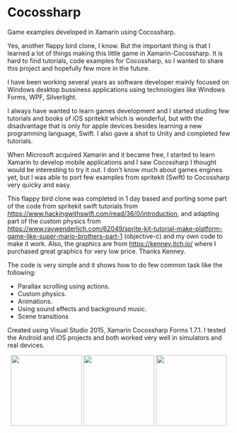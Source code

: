# Cocossharp

Game examples developed in Xamarin using Cocossharp.

Yes, another flappy bird clone, I know. But the important thing is that I learned a lot of things making this little game in Xamarin-Cocossharp. It is hard to find tutorials, code examples for Cocossharp, so I wanted to share this project and hopefully few more in the future.

I have been working several years as software developer mainly focused on Windows desktop bussiness applications using technologies like Windows Forms, WPF, Silverlight.

I always have wanted to learn games development and I started studing few tutorials and books of iOS spritekit which is wonderful, but with the disadvantage that is only for apple devices besides learning a new programming language, Swift. I also gave a shot to Unity and completed few tutorials.

When Microsoft acquired Xamarin and it became free, I started to learn Xamarin to develop mobile applications and I saw Cocossharp I thought would be interesting to try it out. I don't know much about games engines yet, but I was able to port few examples from spritekit (Swift) to Cocossharp very quicky and easy.

This flappy bird clone was completed in 1 day based and porting some part of the code from spritekit swift tutorials from https://www.hackingwithswift.com/read/36/0/introduction, and adapting part of the custom physics from https://www.raywenderlich.com/62049/sprite-kit-tutorial-make-platform-game-like-super-mario-brothers-part-1 (objective-c) and my own code to make it work. Also, the graphics are from https://kenney.itch.io/ where I purchased great graphics for very low price. Thanks Kenney.

The code is very simple and it shows how to do few common task like the following:

- Parallax scrolling using actions.
- Custom physics.
- Animations.
- Using sound effects and background music.
- Scene transitions

Created using Visual Studio 2015, Xamarin Cocossharp Forms 1.7.1. I tested the Android and iOS projects and both worked very well in simulators and real devices.

<div>
<p align="center">
  <img src="http://www.zeuspos.com/github/StartScreen.png" width="160"/>
  <img src="http://www.zeuspos.com/github/GamePlayScreen.png" width="160"/>
  <img src="http://www.zeuspos.com/github/GameOverScreen.png" width="160"/>
</p>
</div>
